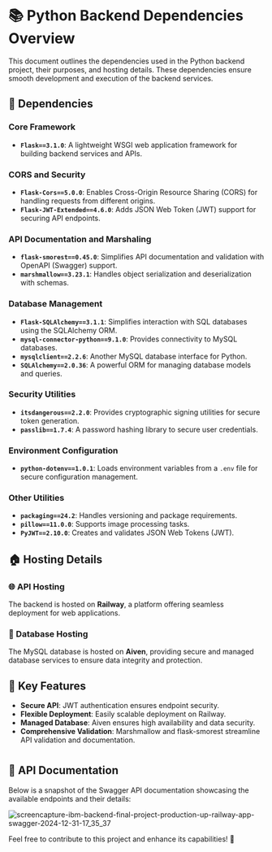# 📚 Python Backend Dependencies Overview

This document outlines the dependencies used in the Python backend project, their purposes, and hosting details. These dependencies ensure smooth development and execution of the backend services.

## 🔨 Dependencies

### Core Framework

- **`Flask==3.1.0`**: A lightweight WSGI web application framework for building backend services and APIs.

### CORS and Security

- **`Flask-Cors==5.0.0`**: Enables Cross-Origin Resource Sharing (CORS) for handling requests from different origins.
- **`Flask-JWT-Extended==4.6.0`**: Adds JSON Web Token (JWT) support for securing API endpoints.

### API Documentation and Marshaling

- **`flask-smorest==0.45.0`**: Simplifies API documentation and validation with OpenAPI (Swagger) support.
- **`marshmallow==3.23.1`**: Handles object serialization and deserialization with schemas.

### Database Management

- **`Flask-SQLAlchemy==3.1.1`**: Simplifies interaction with SQL databases using the SQLAlchemy ORM.
- **`mysql-connector-python==9.1.0`**: Provides connectivity to MySQL databases.
- **`mysqlclient==2.2.6`**: Another MySQL database interface for Python.
- **`SQLAlchemy==2.0.36`**: A powerful ORM for managing database models and queries.

### Security Utilities

- **`itsdangerous==2.2.0`**: Provides cryptographic signing utilities for secure token generation.
- **`passlib==1.7.4`**: A password hashing library to secure user credentials.

### Environment Configuration

- **`python-dotenv==1.0.1`**: Loads environment variables from a `.env` file for secure configuration management.

### Other Utilities

- **`packaging==24.2`**: Handles versioning and package requirements.
- **`pillow==11.0.0`**: Supports image processing tasks.
- **`PyJWT==2.10.0`**: Creates and validates JSON Web Tokens (JWT).

## 🏠 Hosting Details

### 🌐 API Hosting

The backend is hosted on **Railway**, a platform offering seamless deployment for web applications.

### 📅 Database Hosting

The MySQL database is hosted on **Aiven**, providing secure and managed database services to ensure data integrity and protection.


## 🌟 Key Features

- **Secure API**: JWT authentication ensures endpoint security.
- **Flexible Deployment**: Easily scalable deployment on Railway.
- **Managed Database**: Aiven ensures high availability and data security.
- **Comprehensive Validation**: Marshmallow and flask-smorest streamline API validation and documentation.

#
#
## 📸 API Documentation

Below is a snapshot of the Swagger API documentation showcasing the available endpoints and their details:

![screencapture-ibm-backend-final-project-production-up-railway-app-swagger-2024-12-31-17_35_37](https://github.com/user-attachments/assets/88a482e7-3e98-498b-8097-051c1c7260ee)

Feel free to contribute to this project and enhance its capabilities! 🚀



